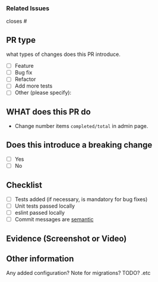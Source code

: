 ### Related Issues

closes #

## PR type

what types of changes does this PR introduce.

- [ ] Feature
- [ ] Bug fix
- [ ] Refactor
- [ ] Add more tests
- [ ] Other (please specify):

## WHAT does this PR do

- Change number items `completed/total` in admin page.

## Does this introduce a breaking change

- [ ] Yes
- [ ] No

## Checklist

- [ ] Tests added (if necessary, is mandatory for bug fixes)
- [ ] Unit tests passed locally
- [ ] eslint passed locally
- [ ] Commit messages are [semantic](https://www.conventionalcommits.org/)

## Evidence (Screenshot or Video)

## Other information

Any added configuration? Note for migrations? TODO? .etc
